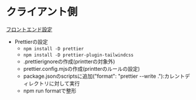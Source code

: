 # クライアント側

[フロントエンド設定](https://astris.design/atcl/next15-eslint9-prettier/)

 - Prettierの設定
   - ``` npm install -D prettier ```
   - ``` npm install -D prettier-plugin-tailwindcss ```
   - .prettierignoreの作成(printterの対象外)
   - prettier.config.mjsの作成(printterのルールの設定)
   - package.jsonのscriptsに追加("format": "prettier --write ."):カレントディレクトリに対して実行
   - npm run formatで整形
 